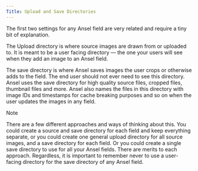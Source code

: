 ```yaml
---
Title: Upload and Save Directories
---
```


The first two settings for any Ansel field are very related and require a tiny bit of explanation.

The Upload directory is where source images are drawn from or uploaded to. It is meant to be a user facing directory — the one your users will see when they add an image to an Ansel field.

The save directory is where Ansel saves images the user crops or otherwise adds to the field. The end user should not ever need to see this directory. Ansel uses the save directory for high quality source files, cropped files, thumbnail files and more. Ansel also names the files in this directory with image IDs and timestamps for cache breaking purposes and so on when the user updates the images in any field.

<div class="content-blocks__note">
	<div class="content-blocks__note-title">Note</div>
	<p>There are a few different approaches and ways of thinking about this. You could create a source and save directory for each field and keep everything separate, or you could create one general upload directory for all source images, and a save directory for each field. Or you could create a single save directory to use for all your Ansel fields. There are merits to each approach. Regardless, it is important to remember never to use a user-facing directory for the save directory of any Ansel field.</p>
</div>
